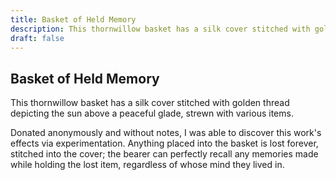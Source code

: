 ```yaml
---
title: Basket of Held Memory
description: This thornwillow basket has a silk cover stitched with golden thread depicting the sun above a...
draft: false
---
```


## Basket of Held Memory

This thornwillow basket has a silk cover stitched with golden thread depicting the sun above a
peaceful glade, strewn with various items.

Donated anonymously and without notes, I was able to discover this work's effects via
experimentation. Anything placed into the basket is lost forever, stitched into the cover; the
bearer can perfectly recall any memories made while holding the lost item, regardless of whose
mind they lived in.

